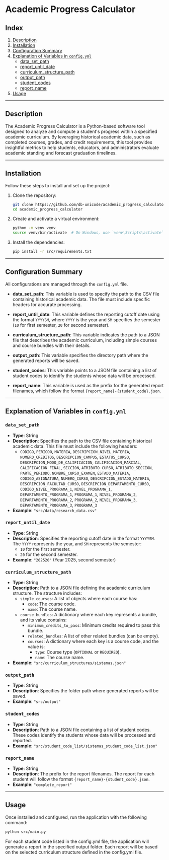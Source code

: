 # Academic Progress Calculator

## Index
1. [Description](#description)
2. [Installation](#installation)
3. [Configuration Summary](#configuration-summary)
4. [Explanation of Variables in `config.yml`](#explanation-of-variables-in-configyml)
   - [data_set_path](#data_set_path)
   - [report_until_date](#report_until_date)
   - [curriculum_structure_path](#curriculum_structure_path)
   - [output_path](#output_path)
   - [student_codes](#student_codes)
   - [report_name](#report_name)
5. [Usage](#usage)

---

## Description

The Academic Progress Calculator is a Python-based software tool designed to analyze and compute a student's progress within a specified academic curriculum. By leveraging historical academic data, such as completed courses, grades, and credit requirements, this tool provides insightful metrics to help students, educators, and administrators evaluate academic standing and forecast graduation timelines.

---

## Installation

Follow these steps to install and set up the project:

1. Clone the repository:
    ```sh
    git clone https://github.com/db-unicode/academic_progress_calculator.git
    cd academic_progress_calculator
    ```

2. Create and activate a virtual environment:
    ```sh
    python -m venv venv
    source venv/bin/activate  # On Windows, use `venv\Scripts\activate`
    ```

3. Install the dependencies:
    ```sh
    pip install -r src/requirements.txt
    ```

---

## Configuration Summary

All configurations are managed through the `config.yml` file.

- **data_set_path**: This variable is used to specify the path to the CSV file containing historical academic data. The file must include specific headers for accurate processing.

- **report_until_date**: This variable defines the reporting cutoff date using the format `YYYYSM`, where `YYYY` is the year and `SM` specifies the semester (`10` for first semester, `20` for second semester).

- **curriculum_structure_path**: This variable indicates the path to a JSON file that describes the academic curriculum, including simple courses and course bundles with their details.

- **output_path**: This variable specifies the directory path where the generated reports will be saved.

- **student_codes**: This variable points to a JSON file containing a list of student codes to identify the students whose data will be processed.

- **report_name**: This variable is used as the prefix for the generated report filenames, which follow the format `{report_name}-{student_code}.json`.

---

## Explanation of Variables in `config.yml`

### `data_set_path`
- **Type**: String
- **Description**: Specifies the path to the CSV file containing historical academic data. This file must include the following headers:
  - `CODIGO`, `PERIODO`, `MATERIA`, `DESCRIPCION_NIVEL_MATERIA`, `NUMERO_CREDITOS`, `DESCRIPCION_CAMPUS`, `ESTATUS_CURSO`, `DESCRIPCION_MODO_DE_CALIFICACION`, `CALIFICACION_PARCIAL`, `CALIFICACION_FINAL`, `SECCION`, `ATRIBUTO_CURSO`, `ATRIBUTO_SECCION`, `PARTE_PERIODO`, `NOMBRE_CURSO_EXAMEN`, `ESTADO_MATERIA`, `CODIGO_ASIGNATURA`, `NUMERO_CURSO`, `DESCRIPCION_ESTADO_MATERIA`, `DESCRIPCION_FACULTAD_CURSO`, `DESCRIPCION_DEPARTAMENTO_CURSO`, `CODIGO_NIVEL_PROGRAMA_1`, `NIVEL_PROGRAMA_1`, `DEPARTAMENTO_PROGRAMA_1`, `PROGRAMA_1`, `NIVEL_PROGRAMA_2`, `DEPARTAMENTO_PROGRAMA_2`, `PROGRAMA_2`, `NIVEL_PROGRAMA_3`, `DEPARTAMENTO_PROGRAMA_3`, `PROGRAMA_3`
- **Example**: `"src/data/research_data.csv"`

### `report_until_date`
- **Type**: String
- **Description**: Specifies the reporting cutoff date in the format `YYYYSM`. The `YYYY` represents the year, and `SM` represents the semester:
  - `10` for the first semester.
  - `20` for the second semester.
- **Example**: `"202520"` (Year 2025, second semester)

### `curriculum_structure_path`
- **Type**: String
- **Description**: Path to a JSON file defining the academic curriculum structure. The structure includes:
  - `simple_courses`: A list of objects where each course has:
    - `code`: The course code.
    - `name`: The course name.
  - `course_bundles`: A dictionary where each key represents a bundle, and its value contains:
    - `minimum_credits_to_pass`: Minimum credits required to pass this bundle.
    - `related_bundles`: A list of other related bundles (can be empty).
    - `courses`: A dictionary where each key is a course code, and the value is:
      - `type`: Course type (`OPTIONAL` or `REQUIRED`).
      - `name`: The course name.
- **Example**: `"src/curriculum_structures/sistemas.json"`

### `output_path`
- **Type**: String
- **Description**: Specifies the folder path where generated reports will be saved.
- **Example**: `"src/output"`

### `student_codes`
- **Type**: String
- **Description**: Path to a JSON file containing a list of student codes. These codes identify the students whose data will be processed and reported.
- **Example**: `"src/student_code_list/sistemas_student_code_list.json"`

### `report_name`
- **Type**: String
- **Description**: The prefix for the report filenames. The report for each student will follow the format `{report_name}-{student_code}.json`.
- **Example**: `"complete_report"`

---

## Usage

Once installed and configured, run the application with the following command:

```sh
python src/main.py

```
For each student code listed in the config.yml file, the application will generate a report in the specified output folder. Each report will be based on the selected curriculum structure defined in the config.yml file.
